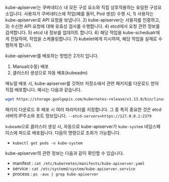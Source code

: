 kube-apiserver는 쿠버네티스 내 모든 구성 요소와 직접 상호작용하는 유일한 구성요소입니다. 사용자가 쿠버네티스에 작업(예를 들어, Pod 생성) 수행 시, 1) 사용자는 kube-apiserver로 API 요청을 보냅니다. 2) kube-apiserver는 사용자를 인증하고, 3) 수신한 API 요청에 대해 유효성 검사를 수행합니다. 4) etcd에서 요청 관련 정보를 검색합니다. 5) etcd 내 정보를 업데이트 합니다. 6) 해당 작업을 kube-schedualr에게 전달하여, 작업을 스케쥴링합니다. 7) kubelet에게 지시하여, 해당 작업을 실제로 수행하게 합니다.

kube-apiserver를 배포하는 방법은 2가지 입니다.

1) Manual(수동) 배포
2) 클러스터 생성으로 자동 배포(kubeadm)

매뉴얼 배포 시, kube-apiserver를 깃허브 저장소에서 관련 패키지를 다운로드 받아 직접 배포합니다. 예시는 다음과 같습니다.

```bash
wget https://storage.goolgepis.com/kubernetes-release/v1.13.0/bin/linux/amd64/kube-apiserver
```

패키지 다운로드 후 배포 시 여러 파라미터를 지정합니다. 그 중 특히 중요한 것은 etcd 서버의 IP주소와 포트 정보입니다. `--etcd-servers=https://127.0.0.1:2379`


`kubeadm`으로 클러스터 생성 시, 자동으로 kube-apiserver가 `kube-system` 네임스페이스에 파드로 배포됩니다. 다음의 명령으로 조회가 가능합니다.

- `kubectl get pods -n kube-system`

kube-apiserver의 관련 정보는 다음과 같이 확인할 수 있습니다.

- manifest : `cat /etc/kubernetes/manifests/kube-apiserver.yaml`
- service : `cat /etc/systemd/system/kube-apiserver.service`
- process : `ps -aux | grep kube-apiserver`
